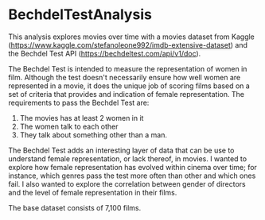 # BechdelTestAnalysis
This analysis explores movies over time with a movies dataset from Kaggle (https://www.kaggle.com/stefanoleone992/imdb-extensive-dataset) and the Bechdel Test API (https://bechdeltest.com/api/v1/doc).

The Bechdel Test is intended to measure the representation of women in film. Although the test doesn't necessarily ensure how well women are represented in a movie, it does the unique job of scoring films based on a set of criteria that provides and indication of female representation. The requirements to pass the Bechdel Test are:

1. The movies has at least 2 women in it
2. The women talk to each other
3. They talk about something other than a man.

The Bechdel Test adds an interesting layer of data that can be use to understand female representation, or lack thereof, in movies. I wanted to explore how female representation has evolved within cinema over time; for instance, which genres pass the test more often than other and which ones fail. I also wanted to explore the correlation between gender of directors and the level of female representation in their films.

The base dataset consists of 7,100 films.
